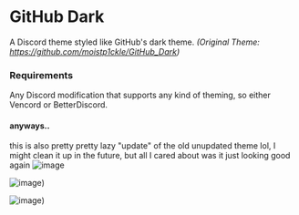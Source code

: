 # GitHub Dark
A Discord theme styled like GitHub's dark theme.
*(Original Theme: https://github.com/moistp1ckle/GitHub_Dark)*
### Requirements
Any Discord modification that supports any kind of theming, so either Vencord or BetterDiscord.

#### anyways..

this is also pretty pretty lazy "update" of the old unupdated theme lol, I might clean it up in the future, but all I cared about was it just looking good again
![image](https://cheddy.neocities.org/ghd1.png)

![image](https://cheddy.neocities.org/ghd2.png))

![image](https://cheddy.neocities.org/ghd3.png))
